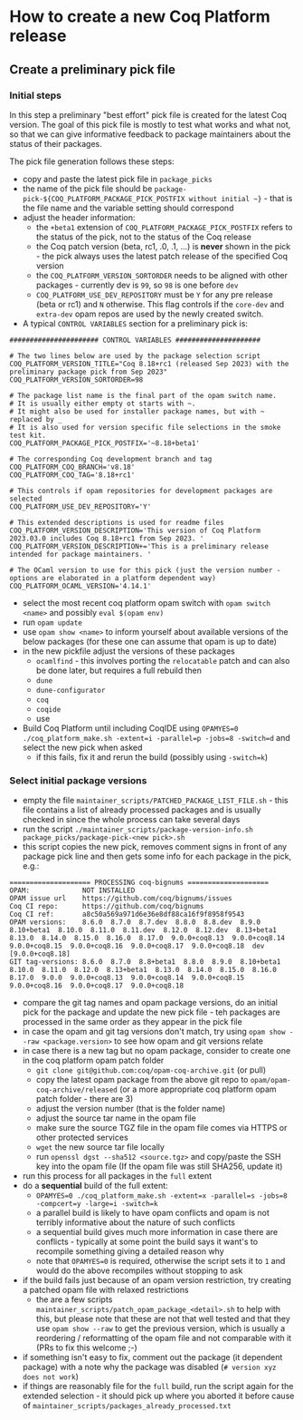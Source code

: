 # How to create a new Coq Platform release

## Create a preliminary pick file

### Initial steps

In this step a preliminary "best effort" pick file is created for the latest Coq version.
The goal of this pick file is mostly to test what works and what not, so that we can give
informative feedback to package maintainers about the status of their packages.

The pick file generation follows these steps:

- copy and paste the latest pick file in `package_picks`
- the name of the pick file should be `package-pick-${COQ_PLATFORM_PACKAGE_PICK_POSTFIX without initial ~}` - that is the file name and the variable setting should correspond
- adjust the header information:
  - the `+beta1` extension of `COQ_PLATFORM_PACKAGE_PICK_POSTFIX` refers to the status of the pick, not to the status of the Coq release
  - the Coq patch version (beta, rc1, .0, .1, ...) is **never** shown in the pick - the pick always uses the latest patch release of the specified Coq version
  - the `COQ_PLATFORM_VERSION_SORTORDER` needs to be aligned with other packages - currently dev is `99`, so `98` is one before `dev`
  - `COQ_PLATFORM_USE_DEV_REPOSITORY` must be `Y` for any pre release (beta or rc1) and `N` otherwise. 
     This flag controls if the `core-dev` and `extra-dev` opam repos are used by the newly created switch.
- A typical `CONTROL VARIABLES` section for a preliminary pick is:
```
###################### CONTROL VARIABLES #####################

# The two lines below are used by the package selection script
COQ_PLATFORM_VERSION_TITLE="Coq 8.18+rc1 (released Sep 2023) with the preliminary package pick from Sep 2023"
COQ_PLATFORM_VERSION_SORTORDER=98

# The package list name is the final part of the opam switch name.
# It is usually either empty ot starts with ~.
# It might also be used for installer package names, but with ~ replaced by _
# It is also used for version specific file selections in the smoke test kit.
COQ_PLATFORM_PACKAGE_PICK_POSTFIX='~8.18+beta1'

# The corresponding Coq development branch and tag
COQ_PLATFORM_COQ_BRANCH='v8.18'
COQ_PLATFORM_COQ_TAG='8.18+rc1'

# This controls if opam repositories for development packages are selected
COQ_PLATFORM_USE_DEV_REPOSITORY='Y'

# This extended descriptions is used for readme files
COQ_PLATFORM_VERSION_DESCRIPTION='This version of Coq Platform 2023.03.0 includes Coq 8.18+rc1 from Sep 2023. '
COQ_PLATFORM_VERSION_DESCRIPTION+='This is a preliminary release intended for package maintainers. '

# The OCaml version to use for this pick (just the version number - options are elaborated in a platform dependent way)
COQ_PLATFORM_OCAML_VERSION='4.14.1'
```
- select the most recent coq platform opam switch with `opam switch <name>` and possibly `eval $(opam env)`
- run `opam update`
- use `opam show <name>` to inform yourself about available versions of the below packages (for these one can assume that opam is up to date)
- in the new pickfile adjust the versions of these packages
  - `ocamlfind` - this involves porting the `relocatable` patch and can also be done later, but requires a full rebuild then
  - `dune`
  - `dune-configurator`
  - `coq`
  - `coqide`
  - use 
- Build Coq Platform until including CoqIDE using `OPAMYES=0 ./coq_platform_make.sh -extent=i -parallel=p -jobs=8 -switch=d` and select the new pick when asked
  - if this fails, fix it and rerun the build (possibly using `-switch=k`)

### Select initial package versions

- empty the file `maintainer_scripts/PATCHED_PACKAGE_LIST_FILE.sh` - this file contains a list of already processed packages and is usually checked in since the whole process can take several days
- run the script `./maintainer_scripts/package-version-info.sh  package_picks/package-pick-<new pick>.sh`
- this script copies the new pick, removes comment signs in front of any package pick line and then gets some info for each package in the pick, e.g.:
```
==================== PROCESSING coq-bignums ====================
OPAM:             NOT INSTALLED
OPAM issue url    https://github.com/coq/bignums/issues
Coq CI repo:      https://github.com/coq/bignums
Coq CI ref:       a8c50a569a971d6e36e8df88ca16f9f8958f9543
OPAM versions:    8.6.0  8.7.0  8.7.dev  8.8.0  8.8.dev  8.9.0  8.10+beta1  8.10.0  8.11.0  8.11.dev  8.12.0  8.12.dev  8.13+beta1  8.13.0  8.14.0  8.15.0  8.16.0  8.17.0  9.0.0+coq8.13  9.0.0+coq8.14  9.0.0+coq8.15  9.0.0+coq8.16  9.0.0+coq8.17  9.0.0+coq8.18  dev [9.0.0+coq8.18]
GIT tag-versions: 8.6.0  8.7.0  8.8+beta1  8.8.0  8.9.0  8.10+beta1  8.10.0  8.11.0  8.12.0  8.13+beta1  8.13.0  8.14.0  8.15.0  8.16.0  8.17.0  9.0.0  9.0.0+coq8.13  9.0.0+coq8.14  9.0.0+coq8.15  9.0.0+coq8.16  9.0.0+coq8.17  9.0.0+coq8.18  
```
- compare the git tag names and opam package versions, do an initial pick for the package and update the new pick file - teh packages are processed in the same order as they appear in the pick file
- in case the opam and git tag versions don't match, try using `opam show --raw <package.version>` to see how opam and git versions relate
- in case there is a new tag but no opam package, consider to create one in the coq platform opam patch folder
  - `git clone git@github.com:coq/opam-coq-archive.git` (or pull)
  - copy the latest opam package from the above git repo to `opam/opam-coq-archive/released` (or a more appropriate coq platform opam patch folder - there are 3)
  - adjust the version number (that is the folder name)
  - adjust the source tar name in the opam file
  - make sure the source TGZ file in the opam file comes via HTTPS or other protected services
  - `wget` the new source tar file locally
  - run `openssl dgst --sha512 <source.tgz>` and copy/paste the SSH key into the opam file (If the opam file was still SHA256, update it)
- run this process for all packages in the `full` extent
- do a **sequential** build of the full extent:
  - `OPAMYES=0 ./coq_platform_make.sh -extent=x -parallel=s -jobs=8 -compcert=y -large=i -switch=k`
  - a parallel build is likely to have opam conflicts and opam is not terribly informative about the nature of such conflicts
  - a sequential build gives much more information in case there are conflicts - typically at some point the build says it want's to recompile something giving a detailed reason why
  - note that `OPAMYES=0` is required, otherwise the script sets it to `1` and would do the above recompiles without stopping to ask
- if the build fails just because of an opam version restriction, try creating a patched opam file with relaxed restrictions
  - the are a few scripts `maintainer_scripts/patch_opam_package_<detail>.sh` to help with this, but please note that these are not that well tested and that they use `opam show --raw` to get
    the previous version, which is usually a reordering / reformatting of the opam file and not comparable with it (PRs to fix this welcome ;-)
- if something isn't easy to fix, comment out the package (it dependent package) with a note why the package was disabled (`# version xyz does not work`)
- if things are reasonably file for the `full` build, run the script again for the extended selection - it should pick up where you aborted it before cause of `maintainer_scripts/packages_already_processed.txt`